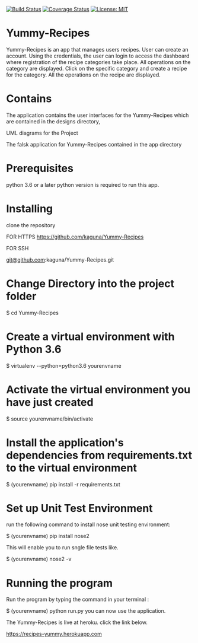 [![Build Status](https://travis-ci.org/kaguna/Yummy-Recipes.svg?branch=develop)](https://travis-ci.org/kaguna/Yummy-Recipes)
[![Coverage Status](https://coveralls.io/repos/github/kaguna/Yummy-Recipes/badge.svg?branch=develop)](https://coveralls.io/github/kaguna/Yummy-Recipes?branch=develop)
[![License: MIT](https://img.shields.io/badge/License-MIT-yellow.svg)](https://github.com/kaguna/Yummy-Recipes/blob/develop/license.txt)


# Yummy-Recipes

Yummy-Recipes is an app that manages users recipes. User can create an account. Using the credentials, the user can login to access the dashboard where registration of the recipe categories take place.
All operations on the category are displayed. Click on the specific category and create a recipe for the category. All the operations on the recipe are displayed.
# Contains

The application contains the user interfaces for the Yummy-Recipes which are contained in the designs directory,

UML diagrams for the Project

The falsk application for Yummy-Recipes contained in the app directory

# Prerequisites

python 3.6 or a later python version is required to run this app.

# Installing
clone the repository

FOR HTTPS
https://github.com/kaguna/Yummy-Recipes

FOR SSH

git@github.com:kaguna/Yummy-Recipes.git

# Change Directory into the project folder

$ cd Yummy-Recipes

# Create a virtual environment with Python 3.6

$ virtualenv --python=python3.6 yourenvname

# Activate the virtual environment you have just created

$ source yourenvname/bin/activate

# Install the application's dependencies from requirements.txt to the virtual environment

$ (yourenvname) pip install -r requirements.txt

# Set up Unit Test Environment

run the following command to install nose unit testing environment:

$ (yourenvname) pip install nose2

This will enable you to run sngle file tests like.

$ (yourenvname) nose2 -v

# Running the program

Run the program by typing the command in your terminal :

$  (yourenvname) python run.py
you can now use the application.

The Yummy-Recipes is live at heroku. click the link below.

https://recipes-yummy.herokuapp.com